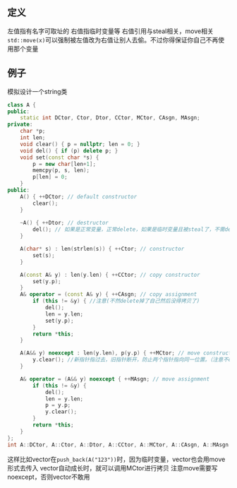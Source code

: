 ## 定义
左值指有名字可取址的
右值指临时变量等
右值引用与steal相关，move相关
`std::move(x)`可以强制被左值改为右值让别人去偷。不过你得保证你自己不再使用那个变量

## 例子
模拟设计一个string类
```c++
class A {
public:
	static int DCtor, Ctor, Dtor, CCtor, MCtor, CAsgn, MAsgn;
private:
	char *p;
	int len;
	void clear() { p = nullptr; len = 0; }
	void del() { if (p) delete p; }
	void set(const char *s) {
		p = new char[len+1];
		memcpy(p, s, len);
		p[len] = 0;
	}
public:
	A() { ++DCtor; // default constructor
		clear();
	} 
	
	~A() { ++Dtor; // destructor
		del(); // 如果是正常变量，正常delete，如果是临时变量且被steal了，不需delete
	}

	A(char* s) : len(strlen(s)) { ++Ctor; // constructor
		set(s);
	}

	A(const A& y) : len(y.len) { ++CCtor; // copy constructor
		set(y.p);
	}
	A& operator = (const A& y) { ++CAsgn; // copy assignment
		if (this != &y) { //注意(不然delete掉了自己然后没得拷贝了)
			del();
			len = y.len;
			set(y.p);
		}
		return *this;
	}

	A(A&& y) noexcept : len(y.len), p(y.p) { ++MCtor; // move constructor
		y.clear(); //新指针指过去，旧指针断开，防止两个指针指向同一位置。（注意不del 
	}

	A& operator = (A&& y) noexcept { ++MAsgn; // move assignment
		if (this != &y) {
			del();
			len = y.len;
			p = y.p;
			y.clear();
		}
		return *this;
	}
};
int A::DCtor, A::Ctor, A::Dtor, A::CCtor, A::MCtor, A::CAsgn, A::MAsgn = 0;
```
这样比如vector在`push_back(A("123"))`时，因为临时变量，vector也会用move形式去传入
vector自动成长时，就可以调用MCtor进行拷贝
注意move需要写noexcept，否则vector不敢用